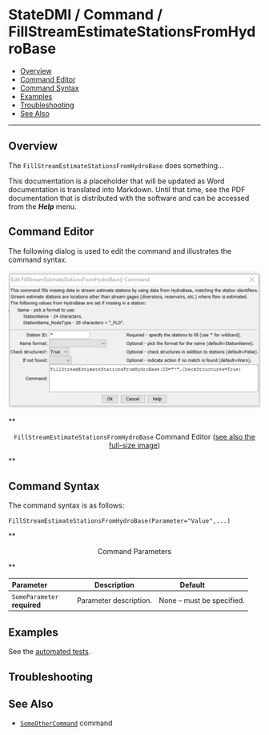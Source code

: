 # StateDMI / Command / FillStreamEstimateStationsFromHydroBase #

* [Overview](#overview)
* [Command Editor](#command-editor)
* [Command Syntax](#command-syntax)
* [Examples](#examples)
* [Troubleshooting](#troubleshooting)
* [See Also](#see-also)

-------------------------

## Overview ##

The `FillStreamEstimateStationsFromHydroBase` does something...

This documentation is a placeholder that will be updated as Word documentation is translated into Markdown.
Until that time, see the PDF documentation that is distributed with the software and can be accessed
from the ***Help*** menu.

## Command Editor ##

The following dialog is used to edit the command and illustrates the command syntax.

![FillStreamEstimateStationsFromHydroBase](FillStreamEstimateStationsFromHydroBase.png)

**<p style="text-align: center;">
`FillStreamEstimateStationsFromHydroBase` Command Editor (<a href="../FillStreamEstimateStationsFromHydroBase.png">see also the full-size image</a>)
</p>**

## Command Syntax ##

The command syntax is as follows:

```text
FillStreamEstimateStationsFromHydroBase(Parameter="Value",...)
```
**<p style="text-align: center;">
Command Parameters
</p>**

| **Parameter**&nbsp;&nbsp;&nbsp;&nbsp;&nbsp;&nbsp;&nbsp;&nbsp;&nbsp;&nbsp;&nbsp;&nbsp; | **Description** | **Default**&nbsp;&nbsp;&nbsp;&nbsp;&nbsp;&nbsp;&nbsp;&nbsp;&nbsp;&nbsp; |
| --------------|-----------------|----------------- |
|`SomeParameter`<br>**required**|Parameter description.|None – must be specified.|

## Examples ##

See the [automated tests](https://github.com/OpenWaterFoundation/cdss-app-statedmi-main/tree/master/test/regression/commands/FillStreamEstimateStationsFromHydroBase).

## Troubleshooting ##

## See Also ##

* [`SomeOtherCommand`](../SomeOtherCommand/SomeOtherCommand) command
